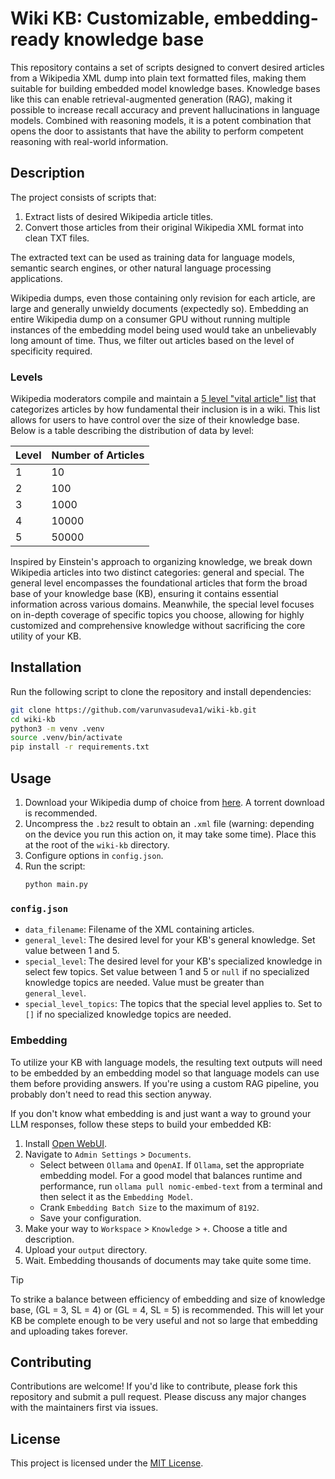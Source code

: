 # Wiki KB: Customizable, embedding-ready knowledge base

This repository contains a set of scripts designed to convert desired articles from a Wikipedia XML dump into plain text formatted files, making them suitable for building embedded model knowledge bases. Knowledge bases like this can enable retrieval-augmented generation (RAG), making it possible to increase recall accuracy and prevent hallucinations in language models. Combined with reasoning models, it is a potent combination that opens the door to assistants that have the ability to perform competent reasoning with real-world information.

## Description

The project consists of scripts that:

1. Extract lists of desired Wikipedia article titles.
2. Convert those articles from their original Wikipedia XML format into clean TXT files.

The extracted text can be used as training data for language models, semantic search engines, or other natural language processing applications.

Wikipedia dumps, even those containing only revision for each article, are large and generally unwieldy documents (expectedly so). Embedding an entire Wikipedia dump on a consumer GPU without running multiple instances of the embedding model being used would take an unbelievably long amount of time. Thus, we filter out articles based on the level of specificity required.

### Levels

Wikipedia moderators compile and maintain a [5 level "vital article" list]((https://en.wikipedia.org/wiki/Wikipedia:Vital_articles)) that categorizes articles by how fundamental their inclusion is in a wiki. This list allows for users to have control over the size of their knowledge base. Below is a table describing the distribution of data by level:

| Level | Number of Articles |
| ----- | ------------------ |
| 1     | 10                 |
| 2     | 100                |
| 3     | 1000               |
| 4     | 10000              |
| 5     | 50000              |

Inspired by Einstein's approach to organizing knowledge, we break down Wikipedia articles into two distinct categories: general and special. The general level encompasses the foundational articles that form the broad base of your knowledge base (KB), ensuring it contains essential information across various domains. Meanwhile, the special level focuses on in-depth coverage of specific topics you choose, allowing for highly customized and comprehensive knowledge without sacrificing the core utility of your KB.

## Installation

Run the following script to clone the repository and install dependencies:

```bash
git clone https://github.com/varunvasudeva1/wiki-kb.git
cd wiki-kb
python3 -m venv .venv
source .venv/bin/activate
pip install -r requirements.txt
```

## Usage

1) Download your Wikipedia dump of choice from [here](https://meta.wikimedia.org/wiki/Data_dump_torrents). A torrent download is recommended.
2) Uncompress the `.bz2` result to obtain an `.xml` file (warning: depending on the device you run this action on, it may take some time). Place this at the root of the `wiki-kb` directory.
3) Configure options in `config.json`.
4) Run the script:
    ```bash
    python main.py
    ```

### `config.json`

- `data_filename`: Filename of the XML containing articles.
- `general_level`: The desired level for your KB's general knowledge. Set value between 1 and 5.
- `special_level`: The desired level for your KB's specialized knowledge in select few topics. Set value between 1 and 5 or `null` if no specialized knowledge topics are needed. Value must be greater than `general_level`.
- `special_level_topics`: The topics that the special level applies to. Set to `[]` if no specialized knowledge topics are needed.

### Embedding

To utilize your KB with language models, the resulting text outputs will need to be embedded by an embedding model so that language models can use them before providing answers. If you're using a custom RAG pipeline, you probably don't need to read this section anyway. 

If you don't know what embedding is and just want a way to ground your LLM responses, follow these steps to build your embedded KB:

1) Install [Open WebUI](https://github.com/open-webui/open-webui).
2) Navigate to `Admin Settings` > `Documents`. 
   - Select between `Ollama` and `OpenAI`. If `Ollama`, set the appropriate embedding model. For a good model that balances runtime and performance, run `ollama pull nomic-embed-text` from a terminal and then select it as the `Embedding Model`.
   - Crank `Embedding Batch Size` to the maximum of `8192`.
   - Save your configuration.
3) Make your way to `Workspace` > `Knowledge` > `+`. Choose a title and description.
4) Upload your `output` directory.
5) Wait. Embedding thousands of documents may take quite some time.

> [!TIP]
> To strike a balance between efficiency of embedding and size of knowledge base, (GL = 3, SL = 4) or (GL = 4, SL = 5) is recommended. This will let your KB be complete enough to be very useful and not so large that embedding and uploading takes forever.

## Contributing

Contributions are welcome! If you'd like to contribute, please fork this repository and submit a pull request. Please discuss any major changes with the maintainers first via issues.

## License

This project is licensed under the [MIT License](LICENSE).